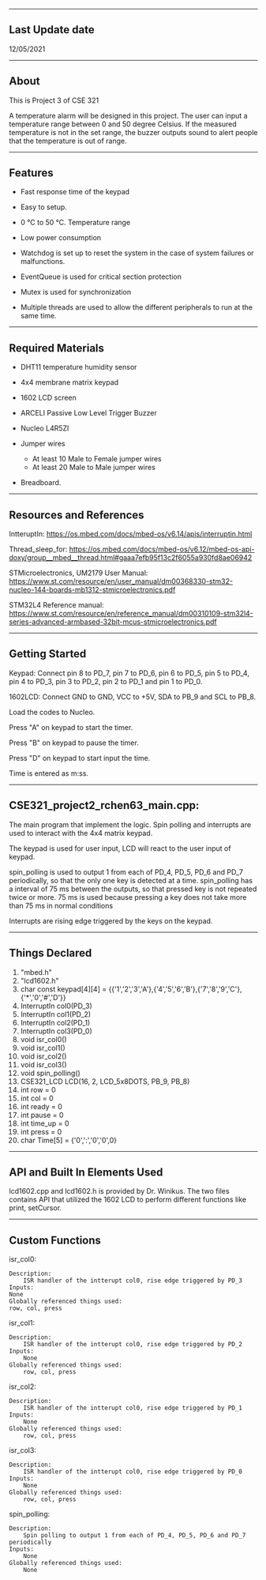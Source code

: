 -------------------
Last Update date
-------------------
12/05/2021

-------------------
About
-------------------
This is Project 3 of CSE 321

A temperature alarm will be designed in this project. The user can input a temperature range between 0 and 50 degree Celsius. If the measured temperature is not in the set range, the buzzer outputs sound to alert people that the temperature is out of range.


--------------------
Features
--------------------
-	Fast response time of the keypad

-	Easy to setup.

-	0 ℃ to 50 ℃. Temperature range

-	Low power consumption

-	Watchdog is set up to reset the system in the case of system failures or malfunctions.

-	EventQueue is used for critical section protection

-	Mutex is used for synchronization

-	Multiple threads are used to allow the different peripherals to run at the same time.




--------------------
Required Materials
--------------------
-	DHT11 temperature humidity sensor

-	4x4 membrane matrix keypad

-	1602 LCD screen

-	ARCELI Passive Low Level Trigger Buzzer

-	Nucleo L4R5ZI

-	Jumper wires
	-	At least 10 Male to Female jumper wires
	-	At least 20 Male to Male jumper wires

-	Breadboard.



--------------------
Resources and References
--------------------

IntteruptIn: https://os.mbed.com/docs/mbed-os/v6.14/apis/interruptin.html

Thread_sleep_for: https://os.mbed.com/docs/mbed-os/v6.12/mbed-os-api-doxy/group__mbed__thread.html#gaaa7efb95f13c2f6055a930fd8ae06942
     
STMicroelectronics, UM2179 User Manual: https://www.st.com/resource/en/user_manual/dm00368330-stm32-nucleo-144-boards-mb1312-stmicroelectronics.pdf
    
STM32L4 Reference manual:  https://www.st.com/resource/en/reference_manual/dm00310109-stm32l4-series-advanced-armbased-32bit-mcus-stmicroelectronics.pdf


--------------------
Getting Started
--------------------
Keypad: Connect pin 8 to PD_7, pin 7 to PD_6, pin 6 to PD_5, pin 5 to PD_4, pin 4 to PD_3, pin 3 to PD_2, pin 2 to PD_1  and pin 1 to PD_0.

1602LCD: Connect GND to GND, VCC to +5V, SDA to PB_9 and SCL to PB_8.

Load the codes to Nucleo.

Press "A" on keypad to start the timer.

Press "B" on keypad to pause the timer.

Press "D" on keypad to start input the time.

Time is entered as m:ss.


--------------------
CSE321_project2_rchen63_main.cpp:
--------------------
The main program that implement the logic. Spin polling and interrupts are used to interact with the 4x4 matrix keypad. 

The keypad is used for user input, LCD will react to the user input of keypad.

spin_polling is used to output 1 from each of PD_4, PD_5, PD_6 and PD_7 periodically, so that the only one key is detected at a time.
spin_polling has a interval of 75 ms between the outputs, so that pressed key is not repeated twice or more. 
75 ms is used because pressing a key does not take more than 75 ms in normal conditions

Interrupts are rising edge triggered by the keys on the keypad.



----------
Things Declared
----------
1. "mbed.h"
2. "lcd1602.h"
3. char const keypad[4][4] = {{'1','2','3','A'},{'4','5','6','B'},{'7','8','9','C'},{'*','0','#','D'}}
4. InterruptIn col0(PD_3)
5. InterruptIn col1(PD_2)
6. InterruptIn col2(PD_1)
7. InterruptIn col3(PD_0)
8. void isr_col0()
9. void isr_col1()
10. void isr_col2()
11. void isr_col3()
12. void spin_polling()
13. CSE321_LCD LCD(16, 2, LCD_5x8DOTS, PB_9, PB_8)
14. int row = 0
15. int col = 0
16. int ready = 0
17. int pause = 0
18. int time_up = 0
19. int press = 0
20. char Time[5] = {'0',':','0','0',0}


----------
API and Built In Elements Used
----------
lcd1602.cpp and lcd1602.h is provided by Dr. Winikus. The two files contains API that utilized the 1602 LCD to perform different functions like print, setCursor.


----------
Custom Functions
----------

isr_col0:

    Description:
        ISR handler of the intterupt col0, rise edge triggered by PD_3
    Inputs:
	None
    Globally referenced things used:
	row, col, press
      
isr_col1:

	Description:
		ISR handler of the intterupt col0, rise edge triggered by PD_2
	Inputs:
		None
	Globally referenced things used:
		row, col, press
      
isr_col2:

	Description:
		ISR handler of the intterupt col0, rise edge triggered by PD_1
	Inputs:
		None
	Globally referenced things used:
		row, col, press

isr_col3:

	Description:
		ISR handler of the intterupt col0, rise edge triggered by PD_0
	Inputs:
		None
	Globally referenced things used:
		row, col, press

spin_polling:

	Description:
		Spin polling to output 1 from each of PD_4, PD_5, PD_6 and PD_7 periodically
	Inputs:
		None
	Globally referenced things used:
		None
